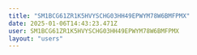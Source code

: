 ```yaml
---
title: "SM1BCG61ZR1K5HVYSCHG03HH49EPWYM78W6BMFPMX"
date: 2025-01-06T14:43:23.471Z
user: SM1BCG61ZR1K5HVYSCHG03HH49EPWYM78W6BMFPMX
layout: "users"
---
```

    